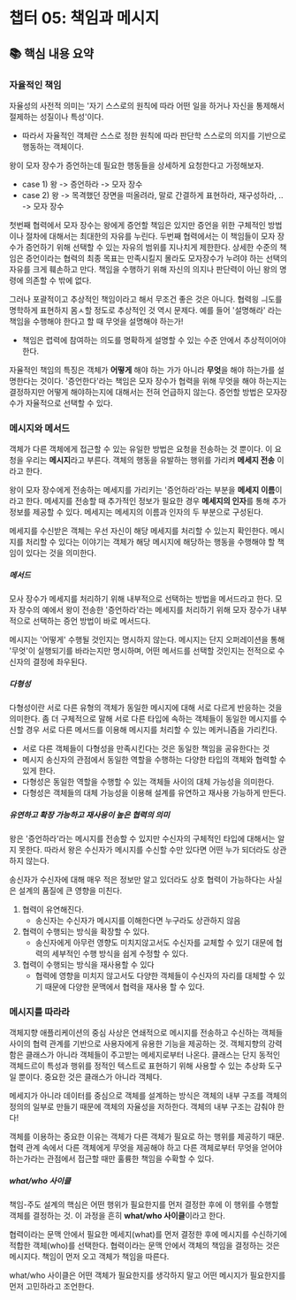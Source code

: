 # 챕터 05: 책임과 메시지

## 📚 핵심 내용 요약

### 자율적인 책임

자율성의 사전적 의미는 '자기 스스로의 원칙에 따라 어떤 일을 하거나 자신을 통제해서 절제하는 성질이나 특성'이다.

- 따라서 자율적인 객체란 스스로 정한 원칙에 따라 판단학 스스로의 의지를 기반으로 행동하는 객체이다.

왕이 모자 장수가 증언하는데 필요한 행동들을 상세하게 요청한다고 가정해보자.

- case 1) 왕 -> 증언하라 -> 모자 장수
- case 2) 왕 -> 목격했던 장면을 떠올려라, 말로 간결하게 표현하라, 재구성하라, .. -> 모자 장수

첫번째 협력에서 모자 장수는 왕에게 증언할 책임은 있지만 증언을 위한 구체적인 방법이나 절차에 대해서는 최대한의 자유를 누린다.
두번째 협력에서는 이 책임들이 모자 장수가 증언하기 위해 선택할 수 있는 자유의 범위를 지나치게 제한한다.
상세한 수준의 책임은 증언이라는 협력의 최종 목표는 만족시킬지 몰라도 모자장수가 누려야 하는 선택의 자유를 크게 훼손하고 만다. 책임을 수행하기 위해 자신의 의지나 판단력이 아닌 왕의 명령에 의존할 수 밖에 없다.

그러나 포괄적이고 추상적인 책임이라고 해서 무조건 좋은 것은 아니다. 협력읭 ㅢ도를 명학하게 표현하지 몸ㅅ할 정도로 추상적인 것 역시 문제다. 예를 들어 '설명해라' 라는 책임을 수행해야 한다고 할 때 무엇을 설명해야 하는가!

- 책임은 렵력에 참여하는 의도를 명확하게 설명할 수 있는 수준 안에서 추상적이어야 한다.

자율적인 책임의 특징은 객체가 **어떻게** 해야 하는 가가 아니라 **무엇**을 해야 하는가를 설명한다는 것이다.
'증언한다'라는 책임은 모자 장수가 협력을 위해 무엇을 해야 하는지는 결정하지만 어떻게 해야하는지에 대해서는 전혀 언급하지 않는다. 증언할 방법은 모자장수가 자율적으로 선택할 수 있다.

### 메시지와 메서드

객체가 다른 객체에게 접근할 수 있는 유일한 방법은 요청을 전송하는 것 뿐이다. 이 요청을 우리는 **메시지**라고 부른다.
객체의 행동을 유발하는 행위를 가리켜 **메세지 전송** 이라고 한다.

왕이 모자 장수에게 전송하는 메세지를 가리키는 '증언하라'라는 부분을 **메세지 이름**이라고 한다. 메세지를 전송할 때 추가적인 정보가 필요한 경우 **메세지의 인자**를 통해 추가 정보를 제공할 수 있다. 메세지는 메세지의 이름과 인자의 두 부분으로 구성된다.

메세지를 수신받은 객체는 우선 자신이 해당 메세지를 처리할 수 있는지 확인한다. 메시지를 처리할 수 있다는 이야기는 객체가 해당 메시지에 해당하는 행동을 수행해야 할 책임이 있다는 것을 의미한다.

##### 메서드

모사 장수가 메세지를 처리하기 위해 내부적으로 선택하는 방법을 메서드라고 한다. 모자 장수의 예에서 왕이 전송한 '증언하라'라는 메세지를 처리하기 위해 모자 장수가 내부적으로 선택하는 증언 방법이 바로 메서드다.

메시지는 '어떻게' 수행될 것인지는 명시하지 않는다. 메시지는 단지 오퍼레이션을 통해 '무엇'이 실행되기를 바라는지만 명시하며, 어떤 메서드를 선택할 것인지는 전적으로 수신자의 결정에 좌우된다.

##### 다형성

다형성이란 서로 다른 유형의 객체가 동일한 메시지에 대해 서로 다르게 반응하는 것을 의미한다. 좀 더 구체적으로 말해 서로 다른 타입에 속하는 객체들이 동일한 메시지를 수신할 경우 서로 다른 메서드를 이용해 메시지를 처리할 수 있는 메커니즘을 가리킨다.

- 서로 다른 객체들이 다형성을 만족시킨다는 것은 동일한 책임을 공유한다는 것
- 메시지 송신자의 관점에서 동일한 역할을 수행하는 다양한 타입의 객체와 협력할 수 있게 한다.
- 다형성은 동일한 역할을 수행할 수 있는 객체들 사이의 대체 가능성을 의미한다.
- 다형성은 객체들의 대체 가능성을 이용해 설계를 유연하고 재사용 가능하게 만든다.

##### 유연하고 확장 가능하고 재사용이 높은 협력의 의미

왕은 '증언하라'라는 메시지를 전송할 수 있지만 수신자의 구체적인 타입에 대해서는 알지 못한다.
따라서 왕은 수신자가 메시지를 수신할 수만 있다면 어떤 누가 되더라도 상관하지 않는다.

송신자가 수신자에 대해 매우 적은 정보만 알고 있더라도 상호 협력이 가능하다는 사실은 설계의 품질에 큰 영향을 미친다.

1. 협력이 유연해진다.
   - 송신자는 수신자가 메시지를 이해한다면 누구라도 상관하지 않음
2. 협력이 수행되는 방식을 확장할 수 있다.
   - 송신자에게 아무런 영향도 미치지않고서도 수신자를 교체할 수 있기 대문에 협력의 세부적인 수행 방식을 쉽게 수정할 수 있다.
3. 협력이 수행되는 방식을 재사용할 수 있다
   - 협력에 영향을 미치지 않고서도 다양한 객체들이 수신자의 자리를 대체할 수 있기 때문에 다양한 문맥에서 협력을 재사용 할 수 있다.

### 메시지를 따라라

객체지향 애플리케이션의 중심 사상은 연쇄적으로 메시지를 전송하고 수신하는 객체들 사이의 협력 관계를 기반으로 사용자에게 유용한 기능을 제공하는 것.
객체지향의 강력함은 클래스가 아니라 객체들이 주고받는 메세지로부터 나온다.
클래스는 단지 동적인 객체드르이 특성과 행위를 정적인 텍스트로 표현하기 위해 사용할 수 있는 추상화 도구일 뿐이다. 중요한 것은 클래스가 아니라 객체다.

메세지가 아니라 데이터를 중심으로 객체를 설계하는 방식은 객체의 내부 구조를 객체의 정의의 일부로 만들기 때문에 객체의 자율성을 저하한다. 객체의 내부 구조는 감춰야 한다!

객체를 이용하는 중요한 이유는 객체가 다른 객체가 필요로 하는 행위를 제공하기 때문. 협력 관계 속에서 다른 객체에게 무엇을 제공해야 하고 다른 객체로부터 무엇을 얻어야 하는가라는 관점에서 접근할 때만 훌륭한 책임을 수확할 수 있다.

##### what/who 사이클

책임-주도 설계의 핵심은 어떤 행위가 필요한지를 먼저 결정한 후에 이 행위를 수행할 객체를 결정하는 것.
이 과정을 흔히 **what/who 사이클**이라고 한다.

협력이라는 문맥 안에서 필요한 메세지(what)를 먼저 결정한 후에 메시지를 수신하기에 적합한 객체(who)를 선택한다.
협력이라는 문맥 안에서 객체의 책임을 결정하는 것은 메시지다. 책임이 먼저 오고 객체가 책임을 따른다.

what/who 사이클은 어떤 객체가 필요한지를 생각하지 말고 어떤 메시지가 필요한지를 먼저 고민하라고 조언한다.
